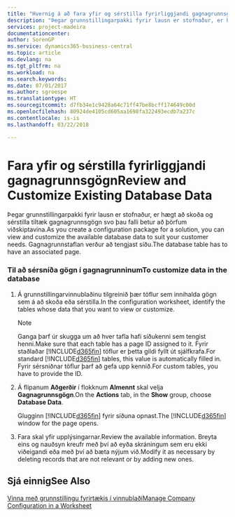 ```yaml
---
title: "Hvernig á að fara yfir og sérstilla fyrirliggjandi gagnagrunnsgögn | Microsoft Docs"
description: "Þegar grunnstillingarpakki fyrir lausn er stofnaður, er hægt að skoða og sérstilla tiltæk gagnagrunnsgögn svo þau falli betur að þörfum viðskiptavina. Gagnagrunnstaflan verður að tengjast síðu."
services: project-madeira
documentationcenter: 
author: SorenGP
ms.service: dynamics365-business-central
ms.topic: article
ms.devlang: na
ms.tgt_pltfrm: na
ms.workload: na
ms.search.keywords: 
ms.date: 07/01/2017
ms.author: sgroespe
ms.translationtype: HT
ms.sourcegitcommit: d7fb34e1c9428a64c71ff47be8bcff174649c00d
ms.openlocfilehash: 80924de4105cd605aa1698fa322493ecdb7a237c
ms.contentlocale: is-is
ms.lasthandoff: 03/22/2018

---
```

# <a name="review-and-customize-existing-database-data"></a><span data-ttu-id="bb5be-104">Fara yfir og sérstilla fyrirliggjandi gagnagrunnsgögn</span><span class="sxs-lookup"><span data-stu-id="bb5be-104">Review and Customize Existing Database Data</span></span>
<span data-ttu-id="bb5be-105">Þegar grunnstillingarpakki fyrir lausn er stofnaður, er hægt að skoða og sérstilla tiltæk gagnagrunnsgögn svo þau falli betur að þörfum viðskiptavina.</span><span class="sxs-lookup"><span data-stu-id="bb5be-105">As you create a configuration package for a solution, you can view and customize the available database data to suit your customer needs.</span></span> <span data-ttu-id="bb5be-106">Gagnagrunnstaflan verður að tengjast síðu.</span><span class="sxs-lookup"><span data-stu-id="bb5be-106">The database table has to have an associated page.</span></span>  

### <a name="to-customize-data-in-the-database"></a><span data-ttu-id="bb5be-107">Til að sérsníða gögn í gagnagrunninum</span><span class="sxs-lookup"><span data-stu-id="bb5be-107">To customize data in the database</span></span>  

1.  <span data-ttu-id="bb5be-108">Á grunnstillingarvinnublaðinu tilgreinið þær töflur sem innihalda gögn sem á að skoða eða sérstilla.</span><span class="sxs-lookup"><span data-stu-id="bb5be-108">In the configuration worksheet, identify the tables whose data that you want to view or customize.</span></span>  

    > [!NOTE]  
    >  <span data-ttu-id="bb5be-109">Ganga þarf úr skugga um að hver tafla hafi síðukenni sem tengist henni.</span><span class="sxs-lookup"><span data-stu-id="bb5be-109">Make sure that each table has a page ID assigned to it.</span></span> <span data-ttu-id="bb5be-110">Fyrir staðlaðar [!INCLUDE[d365fin](includes/d365fin_md.md)] töflur er þetta gildi fyllt út sjálfkrafa.</span><span class="sxs-lookup"><span data-stu-id="bb5be-110">For standard [!INCLUDE[d365fin](includes/d365fin_md.md)] tables, this value is automatically filled in.</span></span> <span data-ttu-id="bb5be-111">Fyrir sérsniðnar töflur þarf að gefa upp kennið.</span><span class="sxs-lookup"><span data-stu-id="bb5be-111">For custom tables, you have to provide the ID.</span></span>  

2.  <span data-ttu-id="bb5be-112">Á flipanum **Aðgerðir** í flokknum **Almennt** skal velja **Gagnagrunnsgögn**.</span><span class="sxs-lookup"><span data-stu-id="bb5be-112">On the **Actions** tab, in the **Show** group, choose **Database Data**.</span></span>  

     <span data-ttu-id="bb5be-113">Glugginn [!INCLUDE[d365fin](includes/d365fin_md.md)] fyrir síðuna opnast.</span><span class="sxs-lookup"><span data-stu-id="bb5be-113">The [!INCLUDE[d365fin](includes/d365fin_md.md)] window for the page opens.</span></span>  

3.  <span data-ttu-id="bb5be-114">Fara skal yfir upplýsingarnar.</span><span class="sxs-lookup"><span data-stu-id="bb5be-114">Review the available information.</span></span> <span data-ttu-id="bb5be-115">Breyta eins og nauðsyn kreufr með því að eyða skráningum sem eru ekki viðeigandi eða með því að bæta nýjum við.</span><span class="sxs-lookup"><span data-stu-id="bb5be-115">Modify it as necessary by deleting records that are not relevant or by adding new ones.</span></span>  

## <a name="see-also"></a><span data-ttu-id="bb5be-116">Sjá einnig</span><span class="sxs-lookup"><span data-stu-id="bb5be-116">See Also</span></span>  
 [<span data-ttu-id="bb5be-117">Vinna með grunnstillingu fyrirtækis í vinnublaði</span><span class="sxs-lookup"><span data-stu-id="bb5be-117">Manage Company Configuration in a Worksheet</span></span>](admin-how-to-manage-company-configuration-in-a-worksheet.md)

